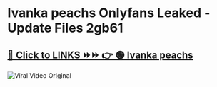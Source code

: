 
 # Ivanka peachs Onlyfans Leaked - Update Files 2gb61

## <h2><a href="https://clipsfans.com/Ivanka_peachs&ref=git">🔗 Click to LINKS ⏩⏩ 👉 🟢 Ivanka peachs </a></h2>

<a href="https://clipsfans.com/Ivanka_peachs&ref=git" rel="nofollow" data-target="animated-image.originalLink"><img src="https://i.ibb.co.com/xMMVF88/686577567.gif" alt="Viral Video Original" style="max-width: 100%; display: inline-block;" data-target="animated-image.originalImage"></a>

